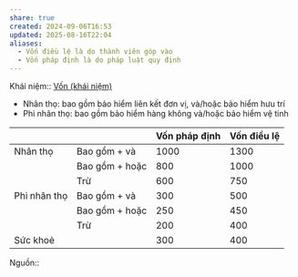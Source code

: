 ```yaml
---
share: true
created: 2024-09-06T16:53
updated: 2025-08-16T22:04
aliases:
  - Vốn điều lệ là do thành viên góp vào
  - Vốn pháp định là do pháp luật quy định
---
```

Khái niệm:: [Vốn (khái niệm)](../../../../%CE%9E%20Kh%C3%A1i%20ni%E1%BB%87m/V%E1%BB%91n%20(kh%C3%A1i%20ni%E1%BB%87m).md)
- Nhân thọ: bao gồm bảo hiểm liên kết đơn vị, và/hoặc bảo hiểm hưu trí
- Phi nhân thọ: bao gồm bảo hiểm hàng không và/hoặc bảo hiểm vệ tinh

|              |                | Vốn pháp định | Vốn điều lệ |
| ------------ | -------------- | ------------- | ----------- |
| Nhân thọ     | Bao gồm + và   | 1000          | 1300        |
|              | Bao gồm + hoặc | 800           | 1000        |
|              | Trừ            | 600           | 750         |
| Phi nhân thọ | Bao gồm + và   | 300           | 500         |
|              | Bao gồm + hoặc | 250           | 450         |
|              | Trừ            | 200           | 400         |
| Sức khoẻ     |                | 300           | 400         |
Nguồn:: 
